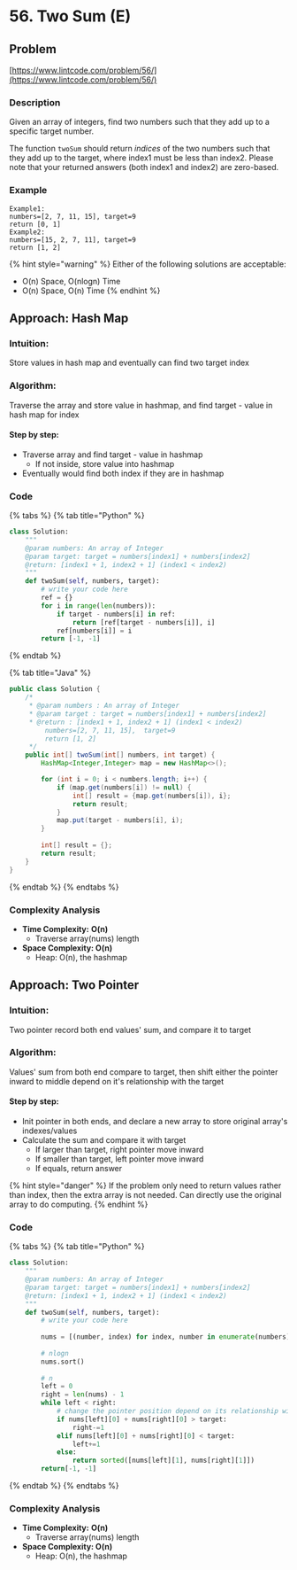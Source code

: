 # 56. Two Sum \(E\)

## Problem

[https://www.lintcode.com/problem/56/](https://www.lintcode.com/problem/56/)

### Description 

Given an array of integers, find two numbers such that they add up to a specific target number.

The function `twoSum` should return _indices_ of the two numbers such that they add up to the target, where index1 must be less than index2. Please note that your returned answers \(both index1 and index2\) are zero-based.

### Example

```text
Example1:
numbers=[2, 7, 11, 15], target=9
return [0, 1]
Example2:
numbers=[15, 2, 7, 11], target=9
return [1, 2]
```

{% hint style="warning" %}
Either of the following solutions are acceptable:

* O\(n\) Space, O\(nlogn\) Time
* O\(n\) Space, O\(n\) Time
{% endhint %}

## Approach: Hash Map

### Intuition:

Store values in hash map and eventually can find two target index

### Algorithm: 

Traverse the array and store value in hashmap, and find target - value in hash map for index

#### Step by step: 

* Traverse array and find target - value in hashmap
  * If not inside, store value into hashmap
* Eventually would find both index if they are in hashmap

### Code

{% tabs %}
{% tab title="Python" %}
```python
class Solution:
    """
    @param numbers: An array of Integer
    @param target: target = numbers[index1] + numbers[index2]
    @return: [index1 + 1, index2 + 1] (index1 < index2)
    """
    def twoSum(self, numbers, target):
        # write your code here
        ref = {}
        for i in range(len(numbers)):
            if target - numbers[i] in ref:
                return [ref[target - numbers[i]], i]
            ref[numbers[i]] = i
        return [-1, -1]
```
{% endtab %}

{% tab title="Java" %}
```java
public class Solution {
    /*
     * @param numbers : An array of Integer
     * @param target : target = numbers[index1] + numbers[index2]
     * @return : [index1 + 1, index2 + 1] (index1 < index2)
         numbers=[2, 7, 11, 15],  target=9
         return [1, 2]
     */
    public int[] twoSum(int[] numbers, int target) {
        HashMap<Integer,Integer> map = new HashMap<>();

        for (int i = 0; i < numbers.length; i++) {
            if (map.get(numbers[i]) != null) {
                int[] result = {map.get(numbers[i]), i};
                return result;
            }
            map.put(target - numbers[i], i);
        }
        
        int[] result = {};
        return result;
    }
}
```
{% endtab %}
{% endtabs %}

### Complexity Analysis

* **Time Complexity:** **O\(n\)**
  * Traverse array\(nums\) length
* **Space Complexity: O\(n\)**
  * Heap: O\(n\), the hashmap

## Approach: Two Pointer

### Intuition:

Two pointer record both end values' sum, and compare it to target

### Algorithm: 

Values' sum from both end compare to target, then shift either the pointer inward to middle depend on it's relationship with the target

#### Step by step: 

* Init pointer in both ends, and declare a new array to store original array's indexes/values
* Calculate the sum and compare it with target
  * If larger than target, right pointer move inward
  * If smaller than target, left pointer move inward
  * If equals, return answer 

{% hint style="danger" %}
If the problem only need to return values rather than index, then the extra array is not needed. Can directly use the original array to do computing. 
{% endhint %}

### Code

{% tabs %}
{% tab title="Python" %}
```python
class Solution:
    """
    @param numbers: An array of Integer
    @param target: target = numbers[index1] + numbers[index2]
    @return: [index1 + 1, index2 + 1] (index1 < index2)
    """
    def twoSum(self, numbers, target):
        # write your code here
        
        nums = [(number, index) for index, number in enumerate(numbers)]
        
        # nlogn
        nums.sort()
        
        # n
        left = 0
        right = len(nums) - 1
        while left < right:
            # change the pointer position depend on its relationship with target
            if nums[left][0] + nums[right][0] > target:
                right-=1
            elif nums[left][0] + nums[right][0] < target:
                left+=1
            else:
                return sorted([nums[left][1], nums[right][1]])
        return[-1, -1]
```
{% endtab %}
{% endtabs %}

### Complexity Analysis

* **Time Complexity:** **O\(n\)**
  * Traverse array\(nums\) length
* **Space Complexity: O\(n\)**
  * Heap: O\(n\), the hashmap

